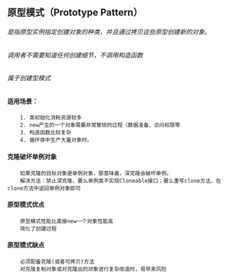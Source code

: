 ## 原型模式（Prototype Pattern） 
###### 是指原型实例指定创建对象的种类，并且通过拷贝这些原型创建新的对象。
###### 调用者不需要知道任何创建细节，不调用构造函数
###### 属于创建型模式

#### 适用场景： 
``` 
    1. 类初始化消耗资源较多
    2. new产生的一个对象需要非常繁琐的过程（数据准备、访问权限等
    3. 构造函数比较复杂
    4. 循环体中生产大量对象时。
```
#### 克隆破坏单例对象
```
    如果克隆的目标对象是单例对象，那意味着，深克隆会破坏单例。
    解决方法：禁止深克隆，要么单例类不实现Cloneable接口；要么重写clone方法，在clone方法中返回单例对象即可
```

#### 原型模式优点
```
    原型模式性能比直接new一个对象性能高
    简化了创建过程
```


#### 原型模式缺点
```
    必须配备克隆(或者可拷贝)方法
    对克隆复制对象或对克隆出的对象进行复杂改造时，易带来风险 
```